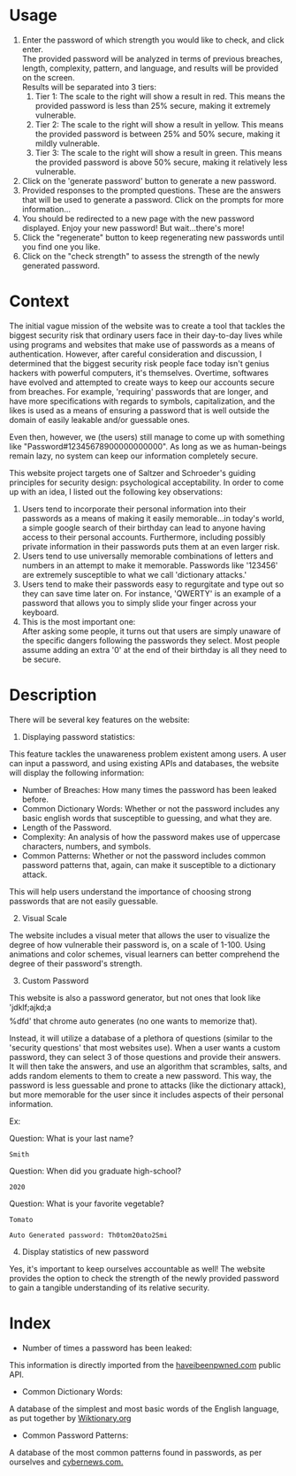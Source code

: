# Usage

1. Enter the password of which strength you would like to check, and click enter.\
   The provided password will be analyzed in terms of previous breaches, length, complexity, pattern, and language, and results will be provided on the screen.\
   Results will be separated into 3 tiers:
      1. Tier 1: The scale to the right will show a result in red. This means the provided password is less than 25% secure, making it extremely vulnerable.
      2. Tier 2: The scale to the right will show a result in yellow. This means the provided password is between 25% and 50% secure, making it mildly vulnerable.
      3. Tier 3: The scale to the right will show a result in green. This means the provided password is above 50% secure, making it relatively less vulnerable.
2. Click on the 'generate password' button to generate a new password.
3. Provided responses to the prompted questions. These are the answers that will be used to generate a password. Click on the prompts for more information...
4. You should be redirected to a new page with the new password displayed. Enjoy your new password! But wait...there's more!
5. Click the "regenerate" button to keep regenerating new passwords until you find one you like.
6. Click on the "check strength" to assess the strength of the newly generated password.

# Context 

The initial vague mission of the website was to create a tool that tackles the biggest security risk that ordinary users face in their day-to-day lives while using programs and websites that make use of passwords as a means of authentication. However, after careful consideration and discussion, I determined that the biggest security risk people face today isn't genius hackers with powerful computers, it's themselves. Overtime, softwares have evolved and attempted to create ways to keep our accounts secure from breaches. For example, 'requiring' passwords that are longer, and have more specifications with regards to symbols, capitalization, and the likes is used as a means of ensuring a password that is well outside the domain of easily leakable and/or guessable ones.

Even then, however, we (the users) still manage to come up with something like "Password#12345678900000000000". As long as we as human-beings remain lazy, no system can keep our information completely secure.

This website project targets one of Saltzer and Schroeder's guiding principles for security design: psychological acceptability. In order to come up with an idea, I listed out the following key observations:

1. Users tend to incorporate their personal information into their passwords as a means of making it easily memorable…in today's world, a simple google search of their birthday can lead to anyone having access to their personal accounts. Furthermore, including possibly private information in their passwords puts them at an even larger risk.
2. Users tend to use universally memorable combinations of letters and numbers in an attempt to make it memorable. Passwords like '123456' are extremely susceptible to what we call 'dictionary attacks.'
3. Users tend to make their passwords easy to regurgitate and type out so they can save time later on. For instance, 'QWERTY' is an example of a password that allows you to simply slide your finger across your keyboard.
4. This is the most important one:\
After asking some people, it turns out that users are simply unaware of the specific dangers following the passwords they select. Most people assume adding an extra '0' at the end of their birthday is all they need to be secure.

# Description

There will be several key features on the website:

1. Displaying password statistics:

This feature tackles the unawareness problem existent among users. A user can input a password, and using existing APIs and databases, the website will display the following information:

- Number of Breaches: How many times the password has been leaked before.
- Common Dictionary Words: Whether or not the password includes any basic english words that susceptible to guessing, and what they are.
- Length of the Password.
- Complexity: An analysis of how the password makes use of uppercase characters, numbers, and symbols.
- Common Patterns: Whether or not the password includes common password patterns that, again, can make it susceptible to a dictionary attack.

This will help users understand the importance of choosing strong passwords that are not easily guessable.

2. Visual Scale

The website includes a visual meter that allows the user to visualize the degree of how vulnerable their password is, on a scale of 1-100. Using animations and color schemes, visual learners can better comprehend the degree of their password's strength.

3. Custom Password

This website is also a password generator, but not ones that look like 'jdklf;ajkd;a$$$$%dfd' that chrome auto generates (no one wants to memorize that).

Instead, it will utilize a database of a plethora of questions (similar to the 'security questions' that most websites use). When a user wants a custom password, they can select 3 of those questions and provide their answers. It will then take the answers, and use an algorithm that scrambles, salts, and adds random elements to them to create a new password. This way, the password is less guessable and prone to attacks (like the dictionary attack), but more memorable for the user since it includes aspects of their personal information.

Ex:

Question: What is your last name?

    Smith

Question: When did you graduate high-school?

    2020

Question: What is your favorite vegetable?

    Tomato

    Auto Generated password: Th0tom20ato2Smi

4. Display statistics of new password

Yes, it's important to keep ourselves accountable as well! The website provides the option to check the strength of the newly provided password to gain a tangible understanding of its relative security. 

# Index

- Number of times a password has been leaked:

This information is directly imported from the [haveibeenpwned.com](https://haveibeenpwned.com/Passwords) public API.

- Common Dictionary Words:

A database of the simplest and most basic words of the English language, as put together by [Wiktionary.org](https://en.wiktionary.org/wiki/Appendix:1000_basic_English_words#:~:text=a%2C%20about%2C%20above%2C%20across,%2C%20aunt%2C%20autumn%2C%20away.)

- Common Password Patterns:

A database of the most common patterns found in passwords, as per ourselves and [cybernews.com.](https://cybernews.com/best-password-managers/most-common-passwords/)
